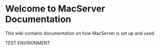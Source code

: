 # Welcome to MacServer Documentation

This wiki contains documentation on how MacServer is set up and used.

TEST ENVIRONMENT